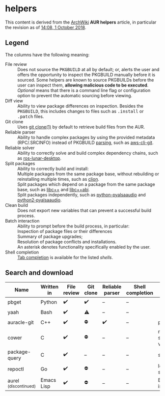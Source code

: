# helpers
This content is derived from the [ArchWiki](https://wiki.archlinux.org) **AUR helpers** article, in particular the revision as of [14:08, 1 October 2018](https://wiki.archlinux.org/index.php?title=AUR_helpers&oldid=545420).

## Legend

The columns have the following meaning:

<dl>
<dt>File review</dt>
<dd>Does not source the <tt>PKGBUILD</tt> at all by default; or, alerts the user and offers the opportunity to inspect the PKGBUILD manually before it is sourced. Some helpers are known to source PKGBUILDs before the user can inspect them, <b>allowing malicious code to be executed</b>. <i>Optional</i> means that there is a command line flag or configuration option to prevent the automatic sourcing before viewing.</dd>

<dt>Diff view</dt>
<dd>Ability to view package differences on inspection. Besides the <tt>PKGBUILD</tt>, this includes changes to files such as <tt>.install</tt> or <tt>.patch</tt> files.</dd>

<dt>Git clone</dt>
<dd>Uses <a href="https://jlk.fjfi.cvut.cz/arch/manpages/man/extra/git/git-clone.1.en">git clone(1)</a> by default to retrieve build files from the AUR.</dd>

<dt>Reliable parser</dt> 
<dd>Ability to handle complex packages by using the provided metadata (RPC/.SRCINFO) instead of PKGBUILD <a  href="https://en.wikipedia.org/wiki/Parsing#Parser">parsing</a>, such as <a href="https://aur.archlinux.org/packages/aws-cli-git/">aws-cli-git</a>.</dd>

<dt>Reliable solver</dt> 
<dd>Ability to correctly solve and build complex dependency chains, such as <a href="https://aur.archlinux.org/packages/ros-lunar-desktop/">ros-lunar-desktop</a>.</dd>

<dt>Split packages</dt>
<dd>Ability to correctly build and install:</dd>
<dd>Multiple packages from the same package base, without rebuilding or reinstalling multiple times, such as <a href="https://aur.archlinux.org/packages/clion">clion</a>.</dd>
<dd>Split packages which depend on a package from the same package base, such as <a href="https://aur.archlinux.org/packages/libc++">libc++</a> and <a href="https://aur.archlinux.org/packages/libc++abi">libc++abi</a>.</dd>
<dd>Split packages independently, such as <a href="https://aur.archlinux.org/packages/python-pyalsaaudio">python-pyalsaaudio</a> and <a href="https://aur.archlinux.org/packages/python2-pyalsaaudio">python2-pyalsaaudio</a>.</dd>

<dt>Clean build</dt>
<dd>Does not export new variables that can prevent a successful build process.</dd>

<dt>Batch interaction</dt>
<dd>Ability to prompt before the build process, in particular:</dd>
<dd>Inspection of package files or their differences</dd>
<dd>Summary of package upgrades;</dd>
<dd>Resolution of package conflicts and installations.</dd>
<dd>An asterisk denotes functionality specifically enabled by the user.</dd>

<dt>Shell completion</dt>
<dd><a href="https://en.wikipedia.org/wiki/Command-line_completion">Tab completion</a> is available for the listed <i>shells</i>.</dd>
</dl>

## Search and download

| Name                                    | Written in | File review        | Git clone          | Reliable parser    | Shell completion | Specificity                             |
| ---                                     | ---        | ---                | ---                | ---                | ---              | ---                                     |
| pbget                                   | Python     | :heavy_check_mark: | :heavy_check_mark: | –                  | –                |                                         |
| yaah                                    | Bash       | :heavy_check_mark: | :warning:          | –                  | –                |                                         |
| auracle-git                             | C++        | :heavy_check_mark: | :no_entry:         | :heavy_check_mark: | –                | print build order                       |
| cower                                   | C          | :heavy_check_mark: | :no_entry:         | –                  | –                | regex support, sort by votes/popularity |
| package-query                           | C          | :heavy_check_mark: | –                  | –                  | –                | search only                             |
| repoctl                                 | Go         | :heavy_check_mark: | :no_entry:         | –                  | –                | local repository support                |
| aurel <br><small>(discontinued)</small> | Emacs Lisp | :heavy_check_mark: | :no_entry:         | –                  | –                | Emacs integration                       |
